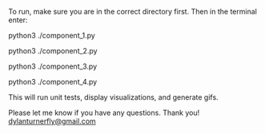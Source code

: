 To run, make sure you are in the correct directory first. 
Then in the terminal enter:

python3 ./component_1.py

python3 ./component_2.py

python3 ./component_3.py

python3 ./component_4.py

This will run unit tests, display visualizations, and generate gifs.

Please let me know if you have any questions. Thank you!
dylanturnerfly@gmail.com
